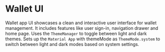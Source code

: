 # Wallet UI
Wallet app UI showcases a clean and interactive user interface for wallet management. It includes features like user sign-in, navigation drawer and home page.
Uses the `ThemeManager` to toggle between light and dark themes. Sets up the `Material App` with themeMode as `ThemeMode.system` to switch between light and dark modes based on system settings.


